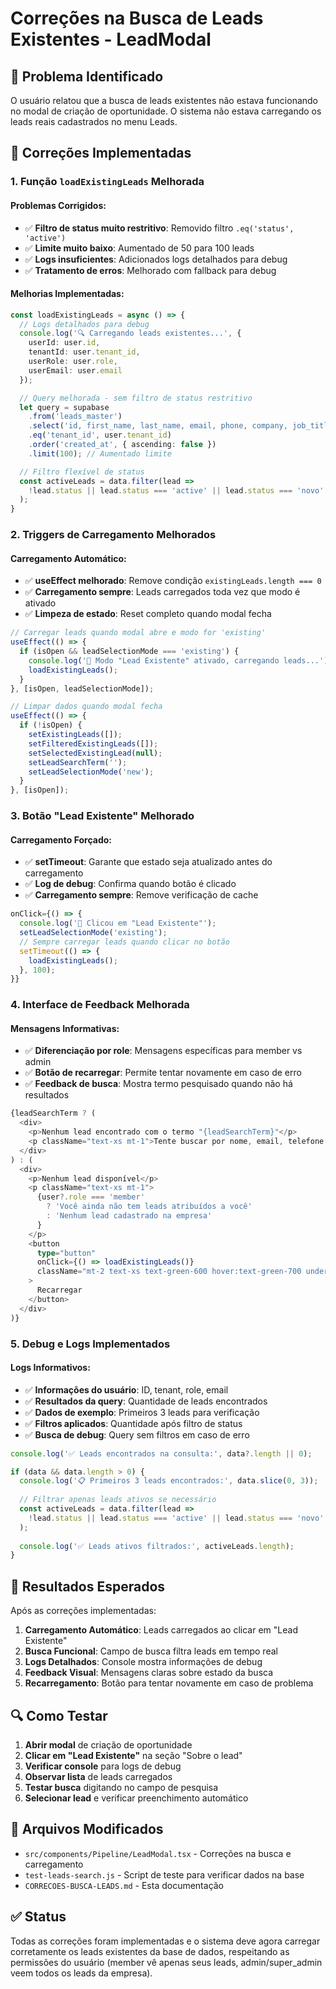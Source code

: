 # Correções na Busca de Leads Existentes - LeadModal

## 🐛 Problema Identificado

O usuário relatou que a busca de leads existentes não estava funcionando no modal de criação de oportunidade. O sistema não estava carregando os leads reais cadastrados no menu Leads.

## 🔧 Correções Implementadas

### **1. Função `loadExistingLeads` Melhorada**

#### **Problemas Corrigidos:**
- ✅ **Filtro de status muito restritivo**: Removido filtro `.eq('status', 'active')`
- ✅ **Limite muito baixo**: Aumentado de 50 para 100 leads
- ✅ **Logs insuficientes**: Adicionados logs detalhados para debug
- ✅ **Tratamento de erros**: Melhorado com fallback para debug

#### **Melhorias Implementadas:**
```typescript
const loadExistingLeads = async () => {
  // Logs detalhados para debug
  console.log('🔍 Carregando leads existentes...', {
    userId: user.id,
    tenantId: user.tenant_id,
    userRole: user.role,
    userEmail: user.email
  });

  // Query melhorada - sem filtro de status restritivo
  let query = supabase
    .from('leads_master')
    .select('id, first_name, last_name, email, phone, company, job_title, lead_temperature, status, created_at')
    .eq('tenant_id', user.tenant_id)
    .order('created_at', { ascending: false })
    .limit(100); // Aumentado limite

  // Filtro flexível de status
  const activeLeads = data.filter(lead => 
    !lead.status || lead.status === 'active' || lead.status === 'novo' || lead.status === 'ativo'
  );
}
```

### **2. Triggers de Carregamento Melhorados**

#### **Carregamento Automático:**
- ✅ **useEffect melhorado**: Remove condição `existingLeads.length === 0`
- ✅ **Carregamento sempre**: Leads carregados toda vez que modo é ativado
- ✅ **Limpeza de estado**: Reset completo quando modal fecha

```typescript
// Carregar leads quando modal abre e modo for 'existing'
useEffect(() => {
  if (isOpen && leadSelectionMode === 'existing') {
    console.log('🔄 Modo "Lead Existente" ativado, carregando leads...');
    loadExistingLeads();
  }
}, [isOpen, leadSelectionMode]);

// Limpar dados quando modal fecha
useEffect(() => {
  if (!isOpen) {
    setExistingLeads([]);
    setFilteredExistingLeads([]);
    setSelectedExistingLead(null);
    setLeadSearchTerm('');
    setLeadSelectionMode('new');
  }
}, [isOpen]);
```

### **3. Botão "Lead Existente" Melhorado**

#### **Carregamento Forçado:**
- ✅ **setTimeout**: Garante que estado seja atualizado antes do carregamento
- ✅ **Log de debug**: Confirma quando botão é clicado
- ✅ **Carregamento sempre**: Remove verificação de cache

```typescript
onClick={() => {
  console.log('🔄 Clicou em "Lead Existente"');
  setLeadSelectionMode('existing');
  // Sempre carregar leads quando clicar no botão
  setTimeout(() => {
    loadExistingLeads();
  }, 100);
}}
```

### **4. Interface de Feedback Melhorada**

#### **Mensagens Informativas:**
- ✅ **Diferenciação por role**: Mensagens específicas para member vs admin
- ✅ **Botão de recarregar**: Permite tentar novamente em caso de erro
- ✅ **Feedback de busca**: Mostra termo pesquisado quando não há resultados

```typescript
{leadSearchTerm ? (
  <div>
    <p>Nenhum lead encontrado com o termo "{leadSearchTerm}"</p>
    <p className="text-xs mt-1">Tente buscar por nome, email, telefone ou empresa</p>
  </div>
) : (
  <div>
    <p>Nenhum lead disponível</p>
    <p className="text-xs mt-1">
      {user?.role === 'member' 
        ? 'Você ainda não tem leads atribuídos a você'
        : 'Nenhum lead cadastrado na empresa'
      }
    </p>
    <button
      type="button"
      onClick={() => loadExistingLeads()}
      className="mt-2 text-xs text-green-600 hover:text-green-700 underline"
    >
      Recarregar
    </button>
  </div>
)}
```

### **5. Debug e Logs Implementados**

#### **Logs Informativos:**
- ✅ **Informações do usuário**: ID, tenant, role, email
- ✅ **Resultados da query**: Quantidade de leads encontrados
- ✅ **Dados de exemplo**: Primeiros 3 leads para verificação
- ✅ **Filtros aplicados**: Quantidade após filtro de status
- ✅ **Busca de debug**: Query sem filtros em caso de erro

```typescript
console.log('✅ Leads encontrados na consulta:', data?.length || 0);

if (data && data.length > 0) {
  console.log('📋 Primeiros 3 leads encontrados:', data.slice(0, 3));
  
  // Filtrar apenas leads ativos se necessário
  const activeLeads = data.filter(lead => 
    !lead.status || lead.status === 'active' || lead.status === 'novo' || lead.status === 'ativo'
  );
  
  console.log('✅ Leads ativos filtrados:', activeLeads.length);
}
```

## 🎯 Resultados Esperados

Após as correções implementadas:

1. **Carregamento Automático**: Leads carregados ao clicar em "Lead Existente"
2. **Busca Funcional**: Campo de busca filtra leads em tempo real
3. **Logs Detalhados**: Console mostra informações de debug
4. **Feedback Visual**: Mensagens claras sobre estado da busca
5. **Recarregamento**: Botão para tentar novamente em caso de problema

## 🔍 Como Testar

1. **Abrir modal** de criação de oportunidade
2. **Clicar em "Lead Existente"** na seção "Sobre o lead"
3. **Verificar console** para logs de debug
4. **Observar lista** de leads carregados
5. **Testar busca** digitando no campo de pesquisa
6. **Selecionar lead** e verificar preenchimento automático

## 📝 Arquivos Modificados

- `src/components/Pipeline/LeadModal.tsx` - Correções na busca e carregamento
- `test-leads-search.js` - Script de teste para verificar dados na base
- `CORRECOES-BUSCA-LEADS.md` - Esta documentação

## ✅ Status

Todas as correções foram implementadas e o sistema deve agora carregar corretamente os leads existentes da base de dados, respeitando as permissões do usuário (member vê apenas seus leads, admin/super_admin veem todos os leads da empresa). 